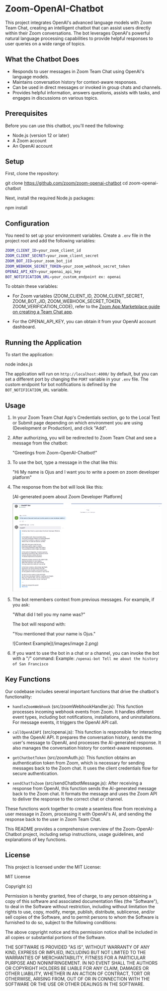 # Zoom-OpenAI-Chatbot

This project integrates OpenAI's advanced language models with Zoom Team Chat, creating an intelligent chatbot that can assist users directly within their Zoom conversations. The bot leverages OpenAI's powerful natural language processing capabilities to provide helpful responses to user queries on a wide range of topics.

## What the Chatbot Does

- Responds to user messages in Zoom Team Chat using OpenAI's language models.
- Maintains conversation history for context-aware responses.
- Can be used in direct messages or invoked in group chats and channels.
- Provides helpful information, answers questions, assists with tasks, and engages in discussions on various topics.

## Prerequisites

Before you can use this chatbot, you'll need the following:

- Node.js (version 12 or later)
- A Zoom account
- An OpenAI account

## Setup

First, clone the repository:


git clone https://github.com/zoom/zoom-openai-chatbot
cd zoom-openai-chatbot


Next, install the required Node.js packages:


npm install

## Configuration
You need to set up your environment variables. Create a `.env` file in the project root and add the following variables:

``` bash
ZOOM_CLIENT_ID=your_zoom_client_id
ZOOM_CLIENT_SECRET=your_zoom_client_secret
ZOOM_BOT_JID=your_zoom_bot_jid
ZOOM_WEBHOOK_SECRET_TOKEN=your_zoom_webhook_secret_token
OPENAI_API_KEY=your_openai_api_key
BOT_NOTIFICATION_URL=your_custom_endpoint ex: openai

```

To obtain these variables:

- For Zoom variables (ZOOM_CLIENT_ID, ZOOM_CLIENT_SECRET, ZOOM_BOT_JID, ZOOM_WEBHOOK_SECRET_TOKEN, ZOOM_VERIFICATION_CODE), refer to the [Zoom App Marketplace guide on creating a Team Chat app](https://developers.zoom.us/docs/team-chat-apps/create/).

- For the OPENAI_API_KEY, you can obtain it from your OpenAI account dashboard.

## Running the Application

To start the application:


node index.js

The application will run on `http://localhost:4000/` by default, but you can set a different port by changing the `PORT` variable in your `.env` file. The custom endpoint for bot notifications is defined by the `BOT_NOTIFICATION_URL` variable.

## Usage

1. In your Zoom Team Chat App's Credentials section, go to the Local Test or Submit page depending on which environment you are using (Development or Production), and click "Add".

2. After authorizing, you will be redirected to Zoom Team Chat and see a message from the chatbot:

   "Greetings from Zoom-OpenAI-Chatbot!"

3. To use the bot, type a message in the chat like this:

   "Hi My name is Ojus and I want you to write a poem on zoom developer platform"

4. The response from the bot will look like this:

   [AI-generated poem about Zoom Developer Platform]

   ![Query Example](/images/image.png)

5. The bot remembers context from previous messages. For example, if you ask:

   "What did I tell you my name was?"

   The bot will respond with:

   "You mentioned that your name is Ojus."

   ![Context Example](/images/image 2.png)

6. If you want to use the bot in a chat or a channel, you can invoke the bot with a "/" command:
   Example:
   `/openai-bot Tell me about the history of San Francisco`
## Key Functions

Our codebase includes several important functions that drive the chatbot's functionality:

- `handleZoomWebhook` (src/zoomWebhookHandler.js): This function processes incoming webhook events from Zoom. It handles different event types, including bot notifications, installations, and uninstallations. For message events, it triggers the OpenAI API call.

- `callOpenAIAPI` (src/openai.js): This function is responsible for interacting with the OpenAI API. It prepares the conversation history, sends the user's message to OpenAI, and processes the AI-generated response. It also manages the conversation history for context-aware responses.

- `getChatbotToken` (src/zoomAuth.js): This function obtains an authentication token from Zoom, which is necessary for sending messages back to the Zoom chat. It uses the client credentials flow for secure authentication.

- `sendChatToZoom` (src/sendChatbotMessage.js): After receiving a response from OpenAI, this function sends the AI-generated message back to the Zoom chat. It formats the message and uses the Zoom API to deliver the response to the correct chat or channel.

These functions work together to create a seamless flow from receiving a user message in Zoom, processing it with OpenAI's AI, and sending the response back to the user in Zoom Team Chat.

This README provides a comprehensive overview of the Zoom-OpenAI-Chatbot project, including setup instructions, usage guidelines, and explanations of key functions.

## License

This project is licensed under the MIT License:

MIT License

Copyright (c)

Permission is hereby granted, free of charge, to any person obtaining a copy
of this software and associated documentation files (the "Software"), to deal
in the Software without restriction, including without limitation the rights
to use, copy, modify, merge, publish, distribute, sublicense, and/or sell
copies of the Software, and to permit persons to whom the Software is
furnished to do so, subject to the following conditions:

The above copyright notice and this permission notice shall be included in all
copies or substantial portions of the Software.

THE SOFTWARE IS PROVIDED "AS IS", WITHOUT WARRANTY OF ANY KIND, EXPRESS OR
IMPLIED, INCLUDING BUT NOT LIMITED TO THE WARRANTIES OF MERCHANTABILITY,
FITNESS FOR A PARTICULAR PURPOSE AND NONINFRINGEMENT. IN NO EVENT SHALL THE
AUTHORS OR COPYRIGHT HOLDERS BE LIABLE FOR ANY CLAIM, DAMAGES OR OTHER
LIABILITY, WHETHER IN AN ACTION OF CONTRACT, TORT OR OTHERWISE, ARISING FROM,
OUT OF OR IN CONNECTION WITH THE SOFTWARE OR THE USE OR OTHER DEALINGS IN THE
SOFTWARE.


